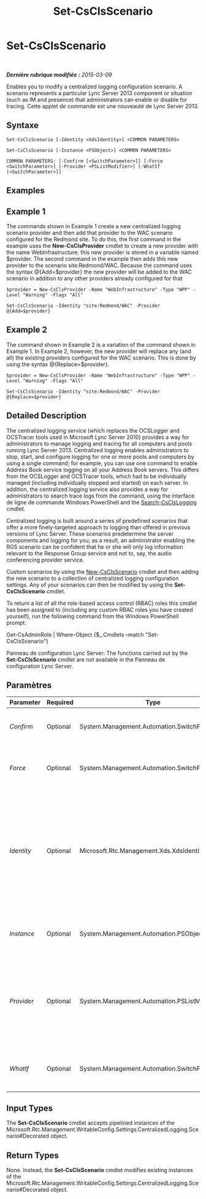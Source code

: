 ﻿---
title: Set-CsClsScenario
TOCTitle: Set-CsClsScenario
ms:assetid: 00de6571-a1ad-4f69-a21e-8a9ae115882f
ms:mtpsurl: https://technet.microsoft.com/fr-fr/library/JJ204622(v=OCS.15)
ms:contentKeyID: 49296056
ms.date: 05/20/2016
mtps_version: v=OCS.15
ms.translationtype: HT
---

# Set-CsClsScenario

 

_**Dernière rubrique modifiée :** 2015-03-09_

Enables you to modify a centralized logging configuration scenario. A scenario represents a particular Lync Server 2013 component or situation (such as IM and presence) that administrators can enable or disable for tracing. Cette applet de commande est une nouveauté de Lync Server 2013.

## Syntaxe

    Set-CsClsScenario [-Identity <XdsIdentity>] <COMMON PARAMETERS>

    Set-CsClsScenario [-Instance <PSObject>] <COMMON PARAMETERS>

    COMMON PARAMETERS: [-Confirm [<SwitchParameter>]] [-Force <SwitchParameter>] [-Provider <PSListModifier>] [-WhatIf [<SwitchParameter>]]

## Examples

## Example 1

The commands shown in Example 1 create a new centralized logging scenario provider and then add that provider to the WAC scenario configured for the Redmond site. To do this, the first command in the example uses the **New-CsClsProvider** cmdlet to create a new provider with the name WebInfrastructure; this new provider is stored in a variable named $provider. The second command in the example then adds this new provider to the scenario site:Redmond/WAC. Because the command uses the syntax @{Add=$provider} the new provider will be added to the WAC scenario in addition to any other providers already configured for that

    $provider = New-CsClsProvider -Name "WebInfrastructure" -Type "WPP" -Level "Warning" -Flags "All"
    
    Set-CsClsScenario -Identity "site:Redmond/WAC" -Provider @{Add=$provider}

## Example 2

The command shown in Example 2 is a variation of the command shown in Example 1. In Example 2, however, the new provider will replace any (and all) the existing providers configured for the WAC scenario. This is done by using the syntax @{Replace=$provider}.

    $provider = New-CsClsProvider -Name "WebInfrastructure" -Type "WPP" -Level "Warning" -Flags "All"
    
    Set-CsClsScenario -Identity "site:Redmond/WAC" -Provider @{Replace=$provider}

## Detailed Description

The centralized logging service (which replaces the OCSLogger and OCSTracer tools used in Microsoft Lync Server 2010) provides a way for administrators to manage logging and tracing for all computers and pools running Lync Server 2013. Centralized logging enables administrators to stop, start, and configure logging for one or more pools and computers by using a single command; for example, you can use one command to enable Address Book service logging on all your Address Book servers. This differs from the OCSLogger and OCSTracer tools, which had to be individually managed (including individually stopped and started) on each server. In addition, the centralized logging service also provides a way for administrators to search trace logs from the command, using the interface de ligne de commande Windows PowerShell and the [Search-CsClsLogging](search-csclslogging.md) cmdlet.

Centralized logging is built around a series of predefined scenarios that offer a more finely-targeted approach to logging than offered in previous versions of Lync Server. These scenarios predetermine the server components and logging for you; as a result, an administrator enabling the RGS scenario can be confident that he or she will only log information relevant to the Response Group service and not to, say, the audio conferencing provider service.

Custom scenarios by using the [New-CsClsScenario](new-csclsscenario.md) cmdlet and then adding the new scenario to a collection of centralized logging configuration settings. Any of your scenarios can then be modified by using the **Set-CsClsScenario** cmdlet.

To return a list of all the role-based access control (RBAC) roles this cmdlet has been assigned to (including any custom RBAC roles you have created yourself), run the following command from the Windows PowerShell prompt:

Get-CsAdminRole | Where-Object {$\_.Cmdlets –match "Set-CsClsScenario"}

Panneau de configuration Lync Server: The functions carried out by the **Set-CsClsScenario** cmdlet are not available in the Panneau de configuration Lync Server.

## Paramètres


<table>
<colgroup>
<col style="width: 25%" />
<col style="width: 25%" />
<col style="width: 25%" />
<col style="width: 25%" />
</colgroup>
<thead>
<tr class="header">
<th>Parameter</th>
<th>Required</th>
<th>Type</th>
<th>Description</th>
</tr>
</thead>
<tbody>
<tr class="odd">
<td><p><em>Confirm</em></p></td>
<td><p>Optional</p></td>
<td><p>System.Management.Automation.SwitchParameter</p></td>
<td><p>Prompts you for confirmation before executing the command.</p></td>
</tr>
<tr class="even">
<td><p><em>Force</em></p></td>
<td><p>Optional</p></td>
<td><p>System.Management.Automation.SwitchParameter</p></td>
<td><p>Suppresses the display of any non-fatal error message that might occur when running the command.</p></td>
</tr>
<tr class="odd">
<td><p><em>Identity</em></p></td>
<td><p>Optional</p></td>
<td><p>Microsoft.Rtc.Management.Xds.XdsIdentity</p></td>
<td><p>Unique identifier of the scenario to be modified. A scenario consists of two parts: the scope where the scenario is configured (that is, the collection of centralized logging configuration settings where the scenario can be found) and the scenario name. For example:</p>
<p>-Identity &quot;site:Redmond/AddressBook&quot;</p></td>
</tr>
<tr class="even">
<td><p><em>Instance</em></p></td>
<td><p>Optional</p></td>
<td><p>System.Management.Automation.PSObject</p></td>
<td><p>Allows you to pass a reference to an object rather than set individual parameter values.</p></td>
</tr>
<tr class="odd">
<td><p><em>Provider</em></p></td>
<td><p>Optional</p></td>
<td><p>System.Management.Automation.PSListModifier</p></td>
<td><p>Logging provider for the scenario. New providers must be created using the <strong>New-CsClsProvider</strong> cmdlet. For example:</p>
<p>$provider = New-CsClsProvider –Name &quot;UserServices&quot; –Type &quot;WPP&quot; –Level &quot;Info&quot; –Flags &quot;All&quot;</p></td>
</tr>
<tr class="even">
<td><p><em>WhatIf</em></p></td>
<td><p>Optional</p></td>
<td><p>System.Management.Automation.SwitchParameter</p></td>
<td><p>Describes what would happen if you executed the command without actually executing the command.</p></td>
</tr>
</tbody>
</table>


## Input Types

The **Set-CsClsScenario** cmdlet accepts pipelined instances of the Microsoft.Rtc.Management.WritableConfig.Settings.CentralizedLogging.Scenario\#Decorated object.

## Return Types

None. Instead, the **Set-CsClsScenario** cmdlet modifies existing instances of the Microsoft.Rtc.Management.WritableConfig.Settings.CentralizedLogging.Scenario\#Decorated object.

